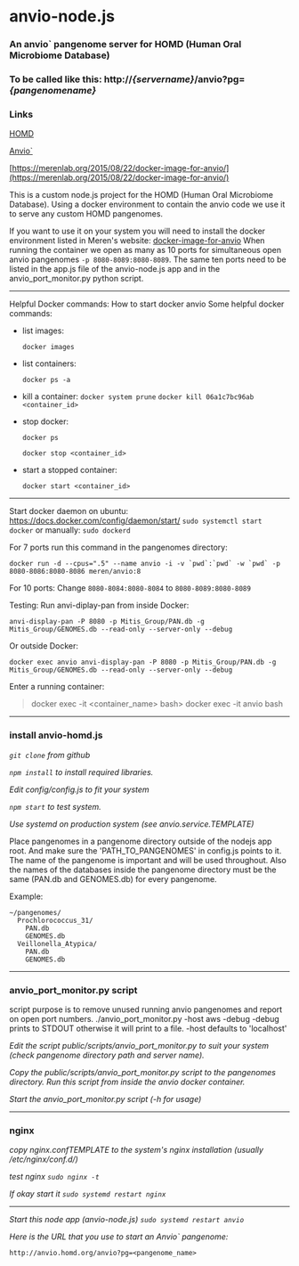 # anvio-node.js

### An anvio` pangenome server for HOMD (Human Oral Microbiome Database)
### To be called like this:  http://*{servername}*/anvio?pg=*{pangenomename}*

### Links
[HOMD](https://homd.org/)

[Anvio`](https://anvio.org/)

[https://merenlab.org/2015/08/22/docker-image-for-anvio/](https://merenlab.org/2015/08/22/docker-image-for-anvio/)

This is a custom node.js project for the HOMD (Human Oral Microbiome Database). Using a docker environment
to contain the anvio code we use it to serve any custom HOMD pangenomes. 

If you want to use it on your system you will need to install the docker environment listed in Meren's website:
[docker-image-for-anvio](https://merenlab.org/2015/08/22/docker-image-for-anvio/)
When running the container we open as many as 10 ports for simultaneous open anvio pangenomes
`-p 8080-8089:8080-8089`. The same ten ports need to be listed in the app.js file of the anvio-node.js app
and in the anvio_port_monitor.py python script. 



---
Helpful Docker commands:
How to start docker anvio
 Some helpful docker commands:
 - list images:
 
      `docker images`
 - list containers:
 
     `docker ps -a`
 - kill a container:
     `docker system prune`
     `docker kill 06a1c7bc96ab <container_id>`
 - stop docker:
 
    `docker ps`
    
    `docker stop <container_id>`
 - start a stopped container:
 
    `docker start <container_id>`
---
Start docker daemon on ubuntu: https://docs.docker.com/config/daemon/start/
   `sudo systemctl start docker`
    or manually: `sudo dockerd`

For 7 ports run this command in the pangenomes directory:

 ``docker run -d --cpus=".5" --name anvio -i -v `pwd`:`pwd` -w `pwd` -p 8080-8086:8080-8086 meren/anvio:8``
 
For 10 ports: Change `8080-8084:8080-8084` to `8080-8089:8080-8089`

Testing: Run anvi-diplay-pan from inside Docker:

 ``anvi-display-pan -P 8080 -p Mitis_Group/PAN.db -g Mitis_Group/GENOMES.db --read-only --server-only --debug``

Or outside Docker:

 ``docker exec anvio anvi-display-pan -P 8080 -p Mitis_Group/PAN.db -g Mitis_Group/GENOMES.db --read-only --server-only --debug``

Enter a running container:
 >docker exec -it <container_name> bash>
 >docker exec -it anvio bash


---
### install anvio-homd.js
*`git clone` from github*

*`npm install` to install required libraries.*

*Edit config/config.js to fit your system*

*`npm start` to test system.*

*Use systemd on production system (see anvio.service.TEMPLATE)*

Place pangenomes in a pangenome directory outside of the nodejs app root. And make sure the 'PATH_TO_PANGENOMES' in config.js points to it.
  The name of the pangenome is important and will be used throughout.
  Also the names of the databases inside the pangenome directory must be the same (PAN.db and GENOMES.db) for every pangenome.


Example:
```
~/pangenomes/
  Prochlorococcus_31/
    PAN.db
    GENOMES.db
  Veillonella_Atypica/
    PAN.db
    GENOMES.db
```

---
### anvio_port_monitor.py script
script purpose is to remove unused running anvio pangenomes and report on open port numbers.
./anvio_port_monitor.py -host aws -debug
-debug prints to STDOUT otherwise it will print to a file.
-host defaults to 'localhost'

*Edit the script public/scripts/anvio_port_monitor.py to suit your system (check pangenome directory path and server name).*

*Copy the public/scripts/anvio_port_monitor.py script to the pangenomes directory. Run this script from inside the anvio docker container.*

*Start the anvio_port_monitor.py script (-h for usage)*

---
### nginx

*copy nginx.confTEMPLATE to the system's nginx installation (usually /etc/nginx/conf.d/)*

*test nginx `sudo nginx -t`*

*If okay start it `sudo systemd restart nginx`*

---
*Start this node app (anvio-node.js) `sudo systemd restart anvio`*

*Here is the URL that you use to start an Anvio` pangenome:*

```http://anvio.homd.org/anvio?pg=<pangenome_name>```
